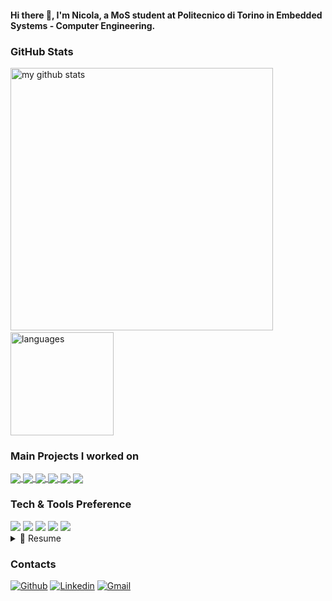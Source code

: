 #### Hi there 👋, I'm Nicola, a MoS student at Politecnico di Torino in Embedded Systems - Computer Engineering.

### GitHub Stats

<img src="https://github-readme-stats.vercel.app/api?username=NicolaGiardino&show_icons=true&theme=radical" alt="my github stats" width="420"/>&nbsp;<img src="https://github-readme-stats.vercel.app/api/top-langs/?username=NicolaGiardino&layout=compact&theme=radical" alt="languages" height="165">

### Main Projects I worked on

<a href="https://github.com/NicolaGiardino/SoC_EKF_Linux">
  <img align="center" src="https://github-readme-stats.vercel.app/api/pin/?username=NicolaGiardino&repo=SoC_EKF_Linux&title_color=ffffff&text_color=c9cacc&icon_color=2bbc8a&bg_color=1d1f21"/>
</a>

<a href="https://github.com/NicolaGiardino/Sifive_HiFive_RevB_Projects">
  <img align="center" src="https://github-readme-stats.vercel.app/api/pin/?username=NicolaGiardino&repo=Sifive_HiFive_RevB_Projects&title_color=ffffff&text_color=c9cacc&icon_color=2bbc8a&bg_color=1d1f21"/>
</a>

<a href="https://github.com/NicolaGiardino/AHRS">
  <img align="center" src="https://github-readme-stats.vercel.app/api/pin/?username=NicolaGiardino&repo=AHRS&title_color=ffffff&text_color=c9cacc&icon_color=2bbc8a&bg_color=1d1f21"/>
</a>

<a href="https://github.com/NicolaGiardino/OSES_Project">
  <img align="center" src="https://github-readme-stats.vercel.app/api/pin/?username=NicolaGiardino&repo=OSES_Project&title_color=ffffff&text_color=c9cacc&icon_color=2bbc8a&bg_color=1d1f21"/>
</a>

<a href="https://github.com/NicolaGiardino/https://github.com/NicolaGiardino/RISCV_CPU_Labs">
  <img align="center" src="https://github-readme-stats.vercel.app/api/pin/?username=NicolaGiardino&repo=RISCV_CPU_Labs&title_color=ffffff&text_color=c9cacc&icon_color=2bbc8a&bg_color=1d1f21"/>
</a>

<a href="https://github.com/NicolaGiardino/ASE_ExtraPoints">
  <img align="center" src="https://github-readme-stats.vercel.app/api/pin/?username=NicolaGiardino&repo=ASE_ExtraPoints&title_color=ffffff&text_color=c9cacc&icon_color=2bbc8a&bg_color=1d1f21"/>
</a>

### Tech & Tools Preference

<div>
<img src="https://img.shields.io/badge/C-00599C?style=for-the-badge&logo=c&logoColor=white"> <img src="https://img.shields.io/badge/-Rust-brown?style=flat&logo=rust&logoColor=000000"> <img src="http://img.shields.io/badge/-Git-F1502F?style=flat&logo=git&logoColor=FFFFFF"> 
<img src="http://img.shields.io/badge/-Github-000000?style=flat&logo=github&logoColor=FFFFFF"> <img src="http://img.shields.io/badge/-VS%20Code-007ACC?style=flat&logo=visual%20studio%20code&logoColor=white">
</div>

<details>
  <summary>📃 Resume</summary>


## Education

- 📖 **Embedded Systems Engineering**\
📆 2021 - now\
📍 **Politecnico di Torino** - Torino, Italia

- 📖 **Computer Engineering**\
📆 2017 - 2021\
📍 **Università Federico II di Napoli** - Napoli, Italia

## Experience

- 👨‍💻 **Research Scolarship**\
📆 Nov.2022 - June 2023\
📍 **Politecnico di Torino** - Torino, Italia

- 👨‍💻 **Co-Leader Electronics Dept.**\
📆 Nov. 2022 - Now\
👨‍💻 **Firmware Group Coordinator**\
📆 Dic. 2021 - Oct. 2022\
📍 **Team DIANA** - Torino, Italia

- 👨‍💻 **Software Manager**\
📆 Jan.2023 - June 2023\
📍 **SPEI SATELLES** - Torino, Italia

- 👨‍💻 **Electronics and Telemetry Division Manager**\
📆 Sep. 2019 - Nov. 2019\
👨‍💻 **Computer Technology Division Member**\
📆 Oct. 2018 - Aug. 2019\
📍 **UninaCorse E-Team** - Napoli, Italia

-->

</details>

### Contacts

[![Github](https://img.shields.io/badge/-Github-000?style=flat&logo=Github&logoColor=white)](https://github.com/NicolaGiardino)
[![Linkedin](https://img.shields.io/badge/-LinkedIn-blue?style=flat&logo=Linkedin&logoColor=white)](https://www.linkedin.com/in/nicola-di-gruttola-giardino-663b7a183/)
[![Gmail](https://img.shields.io/badge/-Gmail-c14438?style=flat&logo=Gmail&logoColor=white)](mailto:nicoladgg@protonmail.com)
